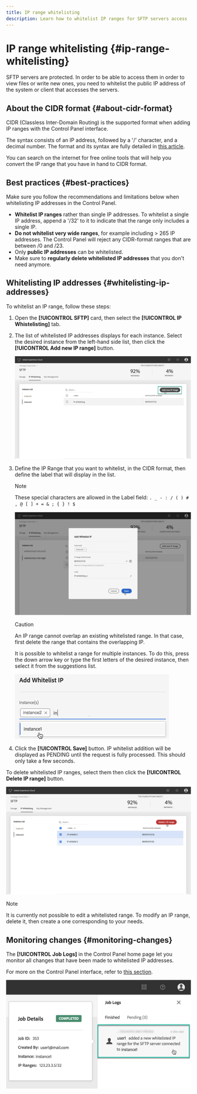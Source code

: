 ```yaml
---
title: IP range whitelisting
description: Learn how to whitelist IP ranges for SFTP servers access
---
```


# IP range whitelisting {#ip-range-whitelisting}

SFTP servers are protected. In order to be able to access them in order to view files or write new ones, you need to whitelist the public IP address of the system or client that accesses the servers.

## About the CIDR format {#about-cidr-format}

CIDR (Classless Inter-Domain Routing) is the supported format when adding IP ranges with the Control Panel interface.

The syntax consists of an IP address, followed by a '/' character, and a decimal number. The format and its syntax are fully detailed in [this article](https://whatismyipaddress.com/cidr).

You can search on the internet for free online tools that will help you convert the IP range that you have in hand to CIDR format.

## Best practices {#best-practices}

Make sure you follow the recommendations and limitations below when whitelisting IP addresses in the Control Panel.

* **Whitelist IP ranges** rather than single IP addresses. To whitelist a single IP address, append a '/32' to it to indicate that the range only includes a single IP.
* **Do not whitelist very wide ranges**, for example including > 265 IP addresses. The Control Panel will reject any CIDR-format ranges that are between /0 and /23.
* Only **public IP addresses** can be whitelisted.
* Make sure to **regularly delete whitelisted IP addresses** that you don't need anymore.

## Whitelisting IP addresses {#whitelisting-ip-addresses}

To whitelist an IP range, follow these steps:

1. Open the **[!UICONTROL SFTP]** card, then select the **[!UICONTROL IP Whistelisting]** tab.
1. The list of whitelisted IP addresses displays for each instance. Select the desired instance from the left-hand side list, then click the **[!UICONTROL Add new IP range]** button.

    ![](assets/control_panel_add_range.png)

1. Define the IP Range that you want to whitelist, in the CIDR format, then define the label that will display in the list.

    >[!NOTE]
    >
    >These special characters are allowed in the Label field:
    > `. _ - : / ( ) # , @ [ ] + = & ; { } ! $`

    ![](assets/control_panel_add_range2.png)

    >[!CAUTION]
    >
    >An IP range cannot overlap an existing whitelisted range. In that case, first delete the range that contains the overlapping IP.
    >
    >It is possible to whitelist a range for multiple instances. To do this, press the down arrow key or type the first letters of the desired instance, then select it from the suggestions list.

    ![](assets/control_panel_add_range3.png)

1. Click the **[!UICONTROL Save]** button. IP whitelist addition will be displayed as PENDING until the request is fully processed. This should only take a few seconds.

To delete whitelisted IP ranges, select them then click the **[!UICONTROL Delete IP range]** button.

![](assets/control_panel_delete_range2.png)

>[!NOTE]
>
>It is currently not possible to edit a whitelisted range. To modify an IP range, delete it, then create a one corresponding to your needs.

## Monitoring changes {#monitoring-changes}

The **[!UICONTROL Job Logs]** in the Control Panel home page let you monitor all changes that have been made to whitelisted IP addresses.

For more on the Control Panel interface, refer to [this section](../../discover/using/discovering-the-interface.md).

![](assets/control_panel_ip_logNEW.png)
